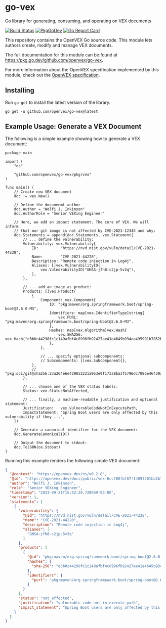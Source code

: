 # go-vex

Go library for generating, consuming, and operating on VEX documents

[![Build Status](https://github.com/openvex/go-vex/actions/workflows/ci-build-test.yaml/badge.svg?branch=main)](https://github.com/openvex/go-vex/actions/workflows/ci-build-test.yaml?query=branch%3Amain)
[![PkgGoDev](https://pkg.go.dev/badge/github.com/openvex/go-vex)](https://pkg.go.dev/github.com/openvex/go-vex)
[![Go Report Card](https://goreportcard.com/badge/github.com/openvex/go-vex)](https://goreportcard.com/report/github.com/openvex/go-vex)

This repository contains the OpenVEX Go source code. This module lets
authors create, modify and manage VEX documents.

The full documentation for this module can be found at
https://pkg.go.dev/github.com/openvex/go-vex.

For more information about the OpenVEX specification implemented by this module, check out the
[OpenVEX specification](https://github.com/openvex/spec/blob/main/OPENVEX-SPEC.md).

## Installing

Run `go get` to install the latest version of the library.

```console
go get -u github.com/openvex/go-vex@latest
```

## Example Usage: Generate a VEX Document

The following is a simple example showing how to generate a VEX document:

```golang
package main

import (
	"os"

	"github.com/openvex/go-vex/pkg/vex"
)

func main() {
	// Create new VEX document
	doc := vex.New()

	// Define the documenmt author
	doc.Author = "Wolfi J. Inkinson"
	doc.AuthorRole = "Senior VEXing Engineer"

	// Here, we add an impact statement. The core of VEX. We will inform
	// that our git image is not affected by CVE-2023-12345 and why:
	doc.Statements = append(doc.Statements, vex.Statement{
		// ... define the vulnerability:
		Vulnerability: vex.Vulnerability{
			ID:          "https://nvd.nist.gov/vuln/detail/CVE-2021-44228",
			Name:        "CVE-2021-44228",
			Description: "Remote code injection in Log4j",
			Aliases: []vex.VulnerabilityID{
				vex.VulnerabilityID("GHSA-jfh8-c2jp-5v3q"),
			},
		},

		// ... add an image as product:
		Products: []vex.Product{
			{
				Component: vex.Component{
					ID: "pkg:maven/org.springframework.boot/spring-boot@2.6.0-M3",
					Identifiers: map[vex.IdentifierType]string{
						vex.PURL: "pkg:maven/org.springframework.boot/spring-boot@2.6.0-M3",
					},
					Hashes: map[vex.Algorithm]vex.Hash{
						vex.SHA256: vex.Hash("e3b0c44298fc1c149afbf4c8996fb92427ae41e4649b934ca495991b7852b855"),
					},
				},

				// ... specify optional subcomponents:
				// Subcomponents: []vex.Subcomponent{},
			},
			// "pkg:oci/git@sha256:23a264e6e429852221a963e9f17338ba3f5796dc7086e46439a6f4482cf6e0cb",
		},

		// ... choose one of the VEX status labels:
		Status: vex.StatusNotAffected,

		// ... finally, a machine-readable justification and optional statement:
		Justification:   vex.VulnerableCodeNotInExecutePath,
		ImpactStatement: "Spring Boot users are only affected by this vulnerability if they ...",
	})

	// Generate a canonical identifier for the VEX document:
	doc.GenerateCanonicalID()

	// Output the document to stdout:
	doc.ToJSON(os.Stdout)
}

```
Running this example renders the following simple VEX document:

```json
{
  "@context": "https://openvex.dev/ns/v0.2.0",
  "@id": "https://openvex.dev/docs/public/vex-6ccf08fbf67f1489f201bb2b79a024b55d2ce07763098c78822f2f25283703d8",
  "author": "Wolfi J. Inkinson",
  "role": "Senior VEXing Engineer",
  "timestamp": "2023-09-21T15:32:30.728569-05:00",
  "version": 1,
  "statements": [
    {
      "vulnerability": {
        "@id": "https://nvd.nist.gov/vuln/detail/CVE-2021-44228",
        "name": "CVE-2021-44228",
        "description": "Remote code injection in Log4j",
        "aliases": [
          "GHSA-jfh8-c2jp-5v3q"
        ]
      },
      "products": [
        {
          "@id": "pkg:maven/org.springframework.boot/spring-boot@2.6.0-M3",
          "hashes": {
            "sha-256": "e3b0c44298fc1c149afbf4c8996fb92427ae41e4649b934ca495991b7852b855"
          },
          "identifiers": {
            "purl": "pkg:maven/org.springframework.boot/spring-boot@2.6.0-M3"
          }
        }
      ],
      "status": "not_affected",
      "justification": "vulnerable_code_not_in_execute_path",
      "impact_statement": "Spring Boot users are only affected by this vulnerability if they ..."
    }
  ]
}
```
